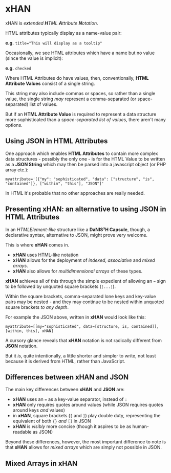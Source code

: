 # xHAN
xHAN is *e**x**tended **H**TML **A**ttribute **N**otation*.

HTML attributes typically display as a name-value pair:

**e.g.** `title="This will display as a tooltip"`

Occasionally, we see HTML attributes which have a name but no value (since the value is implicit):

**e.g.** `checked`

Where HTML Attributes do have values, then, conventionally, **HTML Attribute Values** consist of a single string.

This string may also include commas or spaces, so rather than a single value, the single string *may* represent a comma-separated (or space-separated) list of values.

But if an **HTML Attribute Value** is required to represent a data structure more sophisticated than a *space-separated list of values*, there aren't many options.

## Using JSON in HTML Attributes
One approach which enables **HTML Attributes** to contain more complex data structures - possibly the only one - is for the HTML Value to be written as a **JSON String** which may then be parsed into a javascript object (or PHP array etc.):

    myattribute='[{"my": "sophisticated", "data": ["structure", "is", "contained"]}, ["within", "this"], "JSON"]'
    
In HTML it's probable that no other approaches are really needed.

## Presenting xHAN: an alternative to using JSON in HTML Attributes

In an *HTMLElement-like* structure like a **DaNIS³H Capsule**,  though, a declarative syntax, alternative to JSON, might prove very welcome.

This is where **xHAN** comes in.

 - **xHAN** uses HTML-like notation
 - **xHAN** allows for the deployment of *indexed*, *associative* and *mixed arrays*.
 - **xHAN** also allows for *multidimensional arrays* of these types.

**xHAN** achieves all of this through the simple expedient of allowing an `=` sign to be followed by unquoted square brackets (`[...]`).

Within the square brackets, comma-separated lone keys and key-value pairs may be nested - and they may continue to be nested within unquoted square brackets *to any depth*.

For example the JSON above, written in **xHAN** would look like this:

    myattribute=[[my="sophisticated", data=[structure, is, contained]], [within, this], xHAN]
    
A cursory glance reveals that **xHAN** notation is not radically different from **JSON** notation.

But it *is*, quite intentionally, a little shorter and simpler to write, not least because it is derived from HTML, rather than JavaScript.

## Differences between xHAN and JSON

The main key differences between **xHAN** and **JSON** are:

 - **xHAN** uses an `=` as a key-value separator, instead of `: `
 - **xHAN** only requires quotes around values (while JSON requires quotes around keys *and* values)
 - in **xHAN**, square brackets (`[` and `]`) play double duty, representing the equivalent of both `{}` *and* `[]` in JSON
 - **xHAN** is *visibly* more concise (though it aspires to be as human-readable as JSON)

Beyond these differences, however, the most important difference to note is that **xHAN** allows for *mixed arrays* which are simply not possible in JSON.

## Mixed Arrays in xHAN
